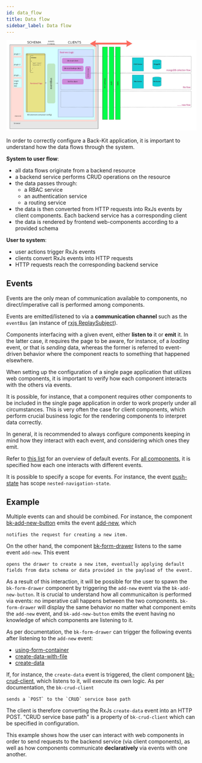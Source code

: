 ```yaml
---
id: data_flow
title: Data flow
sidebar_label: Data flow
---
```

![Data flow schema](img/data_flow.jpg)

In order to correctly configure a Back-Kit application, it is important to understand how the data flows through the system.

**System to user flow**:

- all data flows originate from a backend resource
- a backend service performs CRUD operations on the resource
- the data passes through:
  - a RBAC service
  - an authentication service
  - a routing service
- the data is then converted from HTTP requests into RxJs events by client components. Each backend service has a corresponding client
- the data is rendered by frontend web-components according to a provided schema

**User to system**:

- user actions trigger RxJs events
- clients convert RxJs events into HTTP requests
- HTTP requests reach the corresponding backend service

## Events

Events are the only mean of communication available to components, no direct/imperative call is performed among components.

Events are emitted/listened to via a **communication channel** such as the `eventBus` (an instance of [rxjs ReplaySubject](https://rxjs.dev/api/index/class/ReplaySubject)).

Components interfacing with a given event, either **listen to** it or **emit** it. In the latter case, it requires the page to be aware, for instance, of a *loading* event, or that is *sending* data, whereas the former is referred to event-driven behavior where the component reacts to something that happened elsewhere.

When setting up the configuration of a single page application that utilizes web components, it is important to verify how each component interacts with the others via events.

It is possible, for instance, that a component requires other components to be included in the single page application in order to work properly under all circumstances. This is very often the case for client components, which perform crucial business logic for the rendering components to interpret data correctly.

In general, it is recommended to always configure components keeping in mind how they interact with each event, and considering which ones they emit.

Refer to [this list](events) for an overview of default events.
For [all components](Components/buttons), it is specified how each one interacts with different events.

It is possible to specify a scope for events. For instance, the event [push-state](events#nested-navigation-state-push) has scope `nested-navigation-state`.

## Example

Multiple events can and should be combined. For instance, the component [bk-add-new-button](Components/buttons#add-new) emits the event [add-new](events#add-new), which

```
notifies the request for creating a new item.
```

On the other hand, the component [bk-form-drawer](Components/data_manipulation#form-drawer) listens to the same event `add-new`. This event

```
opens the drawer to create a new item, eventually applying default fields from data schema or data provided in the payload of the event.
```

As a result of this interaction, it will be possible for the user to spawn the `bk-form-drawer` component by triggering the `add-new` event via the `bk-add-new-button`. It is crucial to understand how all communicaiton is performed via events: no imperative call happens between the two components. `bk-form-drawer` will display the same behavior no matter what component emits the `add-new` event, and `bk-add-new-button` emits the event having no knowledge of which components are listening to it.

As per documentation, the `bk-form-drawer` can trigger the following events after listening to the `add-new` event:

- [using-form-container](events#using-form-container)
- [create-data-with-file](events#create-data-with-file)
- [create-data](events#create-data)

If, for instance, the `create-data` event is triggered, the client component [bk-crud-client](Components/clients#crud-client), which listens to it, will execute its own logic. As per documentation, the `bk-crud-client`

```
sends a `POST` to the `CRUD` service base path
```

The client is therefore converting the RxJs `create-data` event into an HTTP POST. "CRUD service base path" is a property of `bk-crud-client` which can be specified in configuration.

This example shows how the user can interact with web components in order to send requests to the backend service (via client components), as well as how components communicate **declaratively** via events with one another.
